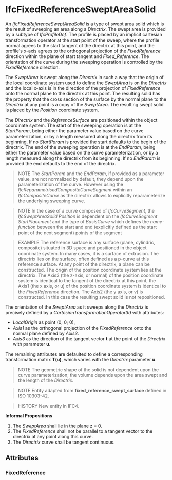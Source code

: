 # IfcFixedReferenceSweptAreaSolid

An _IfcFixedReferenceSweptAreaSolid_ is a type of swept area solid which is the result of sweeping an area along a _Directrix_. The swept area is provided by a subtype of _IfcProfileDef_. The profile is placed by an implicit cartesian transformation operator at the start point of the sweep, where the profile normal agrees to the start tangent of the directrix at this point, and the profile's x-axis agrees to the orthogonal projection of the _FixedReference_ direction within the plane of start tangent and _Fixed_Reference_. The orientation of the curve during the sweeping operation is controlled by the _FixedReference_ direction.

The _SweptArea_ is swept along the _Directrix_ in such a way that the origin of the local coordinate system used to define the _SweptArea_ is on the _Directrix_ and the local x-axis is in the direction of the projection of _FixedReference_ onto the normal plane to the directrix at this point. The resulting solid has the property that the cross section of the surface by the normal plane to the _Directrix_ at any point is a copy of the _SweptArea_. The resulting swept solid is placed by the _Position_ coordinate system.

The _Directrix_ and the _ReferenceSurface_ are positioned within the object coordinate system. The start of the sweeping operation is at the _StartParam_, being either the parameter value based on the curve parameterization, or by a length measured along the directrix from its beginning. If no _StartParam_ is provided the start defaults to the begin of the directrix. The end of the sweeping operation is at the _EndParam_, being either the parameter value based on the curve parameterization, or by a length measured along the directrix from its beginning. If no _EndParam_ is provided the end defaults to the end of the directrix.

> NOTE  The _StartParam_ and the _EndParam_, if provided as a parameter value, are not normalized by default, they depend upon the parameterization of the curve. However using the _IfcReparametrisedCompositeCurveSegment_ within an _IfcCompositeCurve_ as the directrix allows to explicitly reparameterize the underlying sweeping curve.

> NOTE  In the case of a curve composed of _IfcCurveSegment_, the _IfcSweptAreaSolid_ _Position_ is dependent on the _IfcCurveSegment_ _StartPlacement_ and the type of _BasisCurve_ which defines the _name-function_  between the start and end (explicitly defined as the start point of the next segment) points of the segment

> EXAMPLE  The reference surface is any surface (plane, cylindric, composite) situated in 3D space and positioned in the object coordinate system. In many cases, it is a surface of extrusion. The directrix lies on the surface, often defined as a p-curve at this reference surface. At any point of the directrix, a plane can be constructed. The origin of the position coordinate system lies at the directrix. The Axis3 (the z-axis, or normal) of the position coordinate system is identical to the tangent of the directrix at this point, the Axis1 (the x axis, or u) of the position coordinate system is identical to the _FixedReference_ direction. The Axis2 (the y axis, or v) is constructed. In this case the resulting swept solid is not repositioned.

The orientation of the _SweptArea_ as it sweeps along the _Directrix_ is precisely defined by a _CartesianTransformationOperator3d_ with attributes:

* _LocalOrigin_ as point (0; 0; 0),
* _Axis1_ as the orthogonal projection of the _FixedReference_ onto the normal plane defined by _Axis3_.
* _Axis3_ as the direction of the tangent vector **t** at the point of the _Directrix_ with parameter **u**.

The remaining attributes are defaulted to define a corresponding transformation matrix **T(u)**, which varies with the _Directrix_ parameter **u**.

> NOTE  The geometric shape of the solid is not dependent upon the curve parameterization; the volume depends upon the area swept and the length of the _Directrix_.

> NOTE  Entity adapted from **fixed_reference_swept_surface** defined in ISO 10303-42.

> HISTORY  New entity in IFC4.

**Informal Propositions**

1. The _SweptArea_ shall lie in the plane z = 0.
2. The _FixedReference_ shall not be parallel to a tangent vector to the directrix at any point along this curve.
3. The _Directrix_ curve shall be tangent continuous.

## Attributes

### FixedReference

